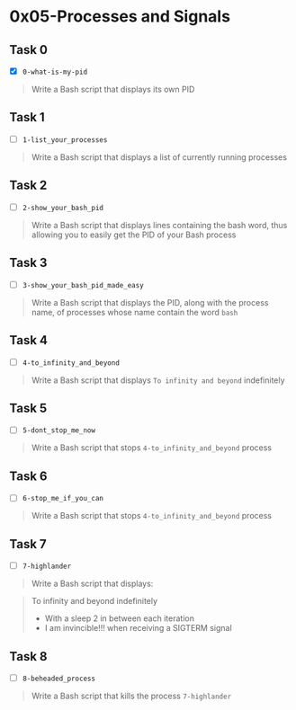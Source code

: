 # 0x05-Processes and Signals

## Task 0
- [x] `0-what-is-my-pid`
> Write a Bash script that displays its own PID

## Task 1
- [ ] `1-list_your_processes`
> Write a Bash script that displays a list of currently running processes

## Task 2
- [ ] `2-show_your_bash_pid`
> Write a Bash script that displays lines containing the bash word, thus allowing you to easily get the PID of your Bash process

## Task 3
- [ ] `3-show_your_bash_pid_made_easy`
> Write a Bash script that displays the PID, along with the process name, of processes whose name contain the word `bash`

## Task 4
- [ ] `4-to_infinity_and_beyond`
> Write a Bash script that displays `To infinity and beyond` indefinitely

## Task 5
- [ ] `5-dont_stop_me_now`
> Write a Bash script that stops `4-to_infinity_and_beyond` process

## Task 6
- [ ] `6-stop_me_if_you_can`
> Write a Bash script that stops `4-to_infinity_and_beyond` process

## Task 7
- [ ] `7-highlander`
> Write a Bash script that displays:

> To infinity and beyond indefinitely
> - With a sleep 2 in between each iteration
> - I am invincible!!! when receiving a SIGTERM signal

## Task 8
- [ ] `8-beheaded_process`
> Write a Bash script that kills the process `7-highlander`
